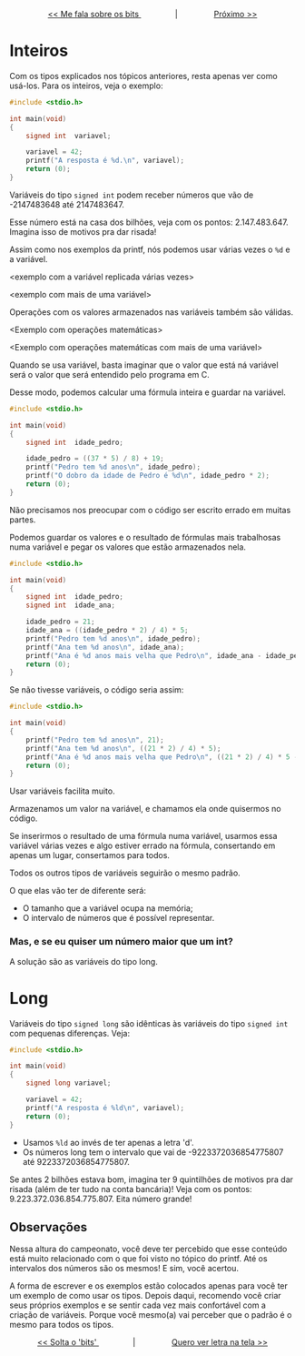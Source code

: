 <p align="center"> <a href="variaveis_2.md"> << Me fala sobre os bits </a> &#8195;&#8195;&#8195;&#8195; | &#8195;&#8195;&#8195;&#8195; <a href="variaveis_4.md"> Próximo >> </a> </p>

# Inteiros

Com os tipos explicados nos tópicos anteriores, resta apenas ver como usá-los. Para os inteiros, veja o exemplo:

```c
#include <stdio.h>

int	main(void)
{
	signed int	variavel;

	variavel = 42;
	printf("A resposta é %d.\n", variavel);
	return (0);
}
```

Variáveis do tipo ``signed int`` podem receber números que vão de -2147483648 até 2147483647.

Esse número está na casa dos bilhões, veja com os pontos: 2.147.483.647. Imagina isso de motivos pra dar risada!

Assim como nos exemplos da printf, nós podemos usar várias vezes o ``%d`` e a variável.

<exemplo com a variável replicada várias vezes>

<exemplo com mais de uma variável>

Operações com os valores armazenados nas variáveis também são válidas.

<Exemplo com operações matemáticas>

<Exemplo com operações matemáticas com mais de uma variável>

Quando se usa variável, basta imaginar que o valor que está ná variável será o valor que será entendido pelo programa em C.

Desse modo, podemos calcular uma fórmula inteira e guardar na variável.

```c
#include <stdio.h>

int	main(void)
{
	signed int	idade_pedro;

	idade_pedro = ((37 * 5) / 8) + 19;
	printf("Pedro tem %d anos\n", idade_pedro);
	printf("O dobro da idade de Pedro é %d\n", idade_pedro * 2);
	return (0);
}
```

Não precisamos nos preocupar com o código ser escrito errado em muitas partes.

Podemos guardar os valores e o resultado de fórmulas mais trabalhosas numa variável e pegar os valores que estão armazenados nela.

```c
#include <stdio.h>

int	main(void)
{
	signed int	idade_pedro;
	signed int	idade_ana;

	idade_pedro = 21;
	idade_ana = ((idade_pedro * 2) / 4) * 5;
	printf("Pedro tem %d anos\n", idade_pedro);
	printf("Ana tem %d anos\n", idade_ana);
	printf("Ana é %d anos mais velha que Pedro\n", idade_ana - idade_pedro);
	return (0);
}
```

Se não tivesse variáveis, o código seria assim:

```c
#include <stdio.h>

int	main(void)
{
	printf("Pedro tem %d anos\n", 21);
	printf("Ana tem %d anos\n", ((21 * 2) / 4) * 5);
	printf("Ana é %d anos mais velha que Pedro\n", ((21 * 2) / 4) * 5 - 21);
	return (0);
}
```

Usar variáveis facilita muito.

Armazenamos um valor na variável, e chamamos ela onde quisermos no código.

Se inserirmos o resultado de uma fórmula numa variável, usarmos essa variável várias vezes e algo estiver errado na fórmula, consertando em apenas um lugar, consertamos para todos.

Todos os outros tipos de variáveis seguirão o mesmo padrão.

O que elas vão ter de diferente será:
- O tamanho que a variável ocupa na memória;
- O intervalo de números que é possível representar.

### Mas, e se eu quiser um número maior que um int?

A solução são as variáveis do tipo long.

# Long

Variáveis do tipo ``signed long`` são idênticas às variáveis do tipo ``signed int`` com pequenas diferenças. Veja:

```c
#include <stdio.h>

int	main(void)
{
	signed long	variavel;

	variavel = 42;
	printf("A resposta é %ld\n", variavel);
	return (0);
}
```

- Usamos ``%ld`` ao invés de ter apenas a letra 'd'.
- Os números long tem o intervalo que vai de -9223372036854775807 até 9223372036854775807.

Se antes 2 bilhões estava bom, imagina ter 9 quintilhões de motivos pra dar risada (além de ter tudo na conta bancária)! Veja com os pontos: 9.223.372.036.854.775.807. Eita número grande!

## Observações
Nessa altura do campeonato, você deve ter percebido que esse conteúdo está muito relacionado com o que foi visto no tópico do printf. Até os intervalos dos números são os mesmos! E sim, você acertou.

A forma de escrever e os exemplos estão colocados apenas para você ter um exemplo de como usar os tipos. Depois daqui, recomendo você criar seus próprios exemplos e se sentir cada vez mais confortável com a criação de variáveis. Porque você mesmo(a) vai perceber que o padrão é o mesmo para todos os tipos.

<p align="center"> <a href="variaveis_2.md"> << Solta o 'bits' </a> &#8195;&#8195;&#8195;&#8195; | &#8195;&#8195;&#8195;&#8195; <a href="variaveis_4.md"> Quero ver letra na tela >> </a> </p>
